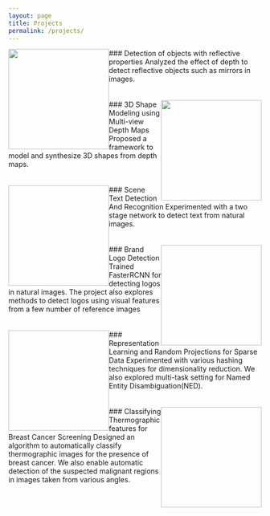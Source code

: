 ```yaml
---
layout: page
title: Projects
permalink: /projects/
---
```


<img style="float: left;" width="200" height="200" src="https://jsreddy.github.io/images/ObjDet.png">
### Detection of objects with reflective properties 
Analyzed the effect of depth to detect reflective objects such as mirrors in images. 
<br/><br/><br/>

<img style="float: right;" width="200" height="200" src="https://jsreddy.github.io/images/multiview_depth.png">
### 3D Shape Modeling using Multi-view Depth Maps 
Proposed a framework to model and synthesize 3D shapes from depth maps. 
<br/><br/><br/>

<img style="float: left;" width="200" height="200" scr="https://jsreddy.github.io/images/detected_text.png">
### Scene Text Detection And Recognition
Experimented with a two stage network to detect text from natural images. 
<br/><br/><br/>

<img style="float: right;" width="200" height="200" scr=" https://jsreddy.github.io/images/logo.jpg">
### Brand Logo Detection
Trained FasterRCNN for detecting logos in natural images. The project also explores methods to detect logos using visual features from a few number of reference images
<br/><br/><br/>

<img style="float: left;" width="200" height="200" scr="https://jsreddy.github.io/images/mtp.png">
### Representation Learning and Random Projections for Sparse Data
Experimented with various hashing techniques for dimensionality reduction. We also explored multi-task setting for Named Entity Disambiguation(NED).
<br/><br/><br/>

<img style="float: right;" width="200" height="200" scr="https://jsreddy.github.io/images/breast_cancer.jpg">
### Classifying Thermographic features for Breast Cancer Screening
Designed an algorithm to automatically classify thermographic images for the presence of breast cancer. We also enable automatic detection of the suspected malignant regions in images taken from various angles.

    